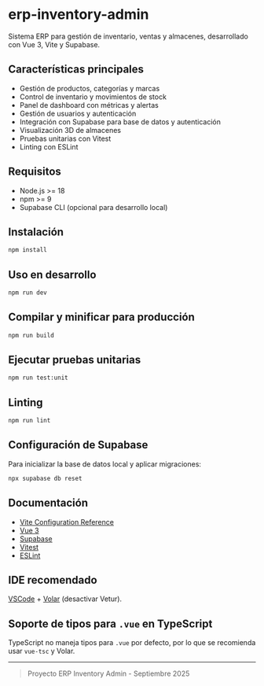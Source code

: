 # erp-inventory-admin

Sistema ERP para gestión de inventario, ventas y almacenes, desarrollado con Vue 3, Vite y Supabase.

## Características principales

- Gestión de productos, categorías y marcas
- Control de inventario y movimientos de stock
- Panel de dashboard con métricas y alertas
- Gestión de usuarios y autenticación
- Integración con Supabase para base de datos y autenticación
- Visualización 3D de almacenes
- Pruebas unitarias con Vitest
- Linting con ESLint

## Requisitos

- Node.js >= 18
- npm >= 9
- Supabase CLI (opcional para desarrollo local)

## Instalación

```sh
npm install
```

## Uso en desarrollo

```sh
npm run dev
```

## Compilar y minificar para producción

```sh
npm run build
```

## Ejecutar pruebas unitarias

```sh
npm run test:unit
```

## Linting

```sh
npm run lint
```

## Configuración de Supabase

Para inicializar la base de datos local y aplicar migraciones:

```sh
npx supabase db reset
```

## Documentación

- [Vite Configuration Reference](https://vite.dev/config/)
- [Vue 3](https://vuejs.org/)
- [Supabase](https://supabase.com/)
- [Vitest](https://vitest.dev/)
- [ESLint](https://eslint.org/)

## IDE recomendado

[VSCode](https://code.visualstudio.com/) + [Volar](https://marketplace.visualstudio.com/items?itemName=Vue.volar) (desactivar Vetur).

## Soporte de tipos para `.vue` en TypeScript

TypeScript no maneja tipos para `.vue` por defecto, por lo que se recomienda usar `vue-tsc` y Volar.

---

> Proyecto ERP Inventory Admin - Septiembre 2025
